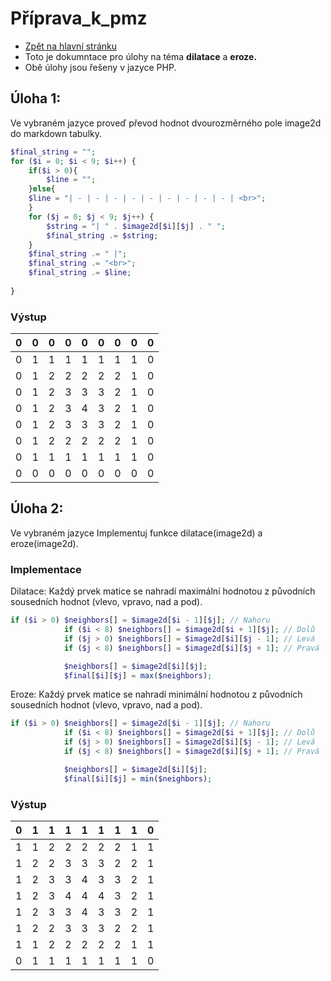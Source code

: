 # Příprava_k_pmz
- [Zpět na hlavní stránku](https://github.com/RomanSeps/priprava_k_pmz/tree/main)
- Toto je dokumntace pro úlohy na téma **dilatace** a **eroze.**
- Obě úlohy jsou řešeny v jazyce PHP.

## Úloha 1:
Ve vybraném jazyce proveď převod hodnot dvourozměrného pole image2d do markdown tabulky.

```PHP
$final_string = "";
for ($i = 0; $i < 9; $i++) {
    if($i > 0){
        $line = "";
    }else{
    $line = "| - | - | - | - | - | - | - | - | - | <br>"; 
    }
    for ($j = 0; $j < 9; $j++) {
    	$string = "| " . $image2d[$i][$j] . " ";
    	$final_string .= $string;
    }
    $final_string .= " |";
    $final_string .= "<br>";
    $final_string .= $line;
    
}
```

### Výstup
| 0 | 0 | 0 | 0 | 0 | 0 | 0 | 0 | 0 |
| - | - | - | - | - | - | - | - | - |
| 0 | 1 | 1 | 1 | 1 | 1 | 1 | 1 | 0 |
| 0 | 1 | 2 | 2 | 2 | 2 | 2 | 1 | 0 |
| 0 | 1 | 2 | 3 | 3 | 3 | 2 | 1 | 0 |
| 0 | 1 | 2 | 3 | 4 | 3 | 2 | 1 | 0 |
| 0 | 1 | 2 | 3 | 3 | 3 | 2 | 1 | 0 |
| 0 | 1 | 2 | 2 | 2 | 2 | 2 | 1 | 0 |
| 0 | 1 | 1 | 1 | 1 | 1 | 1 | 1 | 0 |
| 0 | 0 | 0 | 0 | 0 | 0 | 0 | 0 | 0 |

## Úloha 2:
Ve vybraném jazyce Implementuj funkce dilatace(image2d) a eroze(image2d).

### Implementace
Dilatace: Každý prvek matice se nahradí maximální hodnotou z původních sousedních hodnot (vlevo, vpravo, nad a pod).

```PHP
if ($i > 0) $neighbors[] = $image2d[$i - 1][$j]; // Nahoru
            if ($i < 8) $neighbors[] = $image2d[$i + 1][$j]; // Dolů
            if ($j > 0) $neighbors[] = $image2d[$i][$j - 1]; // Levá
            if ($j < 8) $neighbors[] = $image2d[$i][$j + 1]; // Pravá

            $neighbors[] = $image2d[$i][$j]; 
            $final[$i][$j] = max($neighbors);
```

Eroze: Každý prvek matice se nahradí minimální hodnotou z původních sousedních hodnot (vlevo, vpravo, nad a pod).

```PHP
if ($i > 0) $neighbors[] = $image2d[$i - 1][$j]; // Nahoru
            if ($i < 8) $neighbors[] = $image2d[$i + 1][$j]; // Dolů
            if ($j > 0) $neighbors[] = $image2d[$i][$j - 1]; // Levá
            if ($j < 8) $neighbors[] = $image2d[$i][$j + 1]; // Pravá

            $neighbors[] = $image2d[$i][$j]; 
            $final[$i][$j] = min($neighbors);
```

### Výstup
| 0 | 1 | 1 | 1 | 1 | 1 | 1 | 1 | 0 |
| - | - | - | - | - | - | - | - | - |
| 1 | 1 | 2 | 2 | 2 | 2 | 2 | 1 | 1 |
| 1 | 2 | 2 | 3 | 3 | 3 | 2 | 2 | 1 |
| 1 | 2 | 3 | 3 | 4 | 3 | 3 | 2 | 1 |
| 1 | 2 | 3 | 4 | 4 | 4 | 3 | 2 | 1 |
| 1 | 2 | 3 | 3 | 4 | 3 | 3 | 2 | 1 | 
| 1 | 2 | 2 | 3 | 3 | 3 | 2 | 2 | 1 |
| 1 | 1 | 2 | 2 | 2 | 2 | 2 | 1 | 1 |
| 0 | 1 | 1 | 1 | 1 | 1 | 1 | 1 | 0 |
